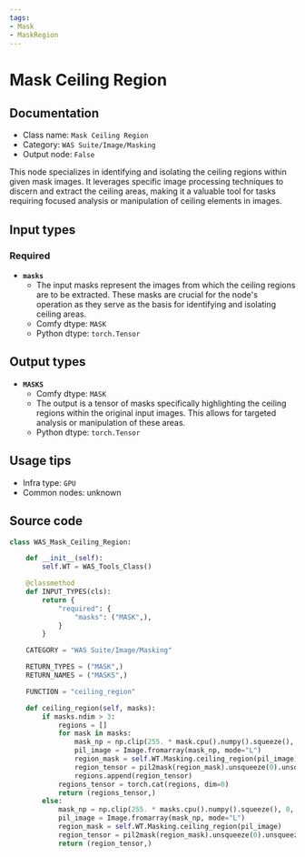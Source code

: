 ```yaml
---
tags:
- Mask
- MaskRegion
---
```


# Mask Ceiling Region
## Documentation
- Class name: `Mask Ceiling Region`
- Category: `WAS Suite/Image/Masking`
- Output node: `False`

This node specializes in identifying and isolating the ceiling regions within given mask images. It leverages specific image processing techniques to discern and extract the ceiling areas, making it a valuable tool for tasks requiring focused analysis or manipulation of ceiling elements in images.
## Input types
### Required
- **`masks`**
    - The input masks represent the images from which the ceiling regions are to be extracted. These masks are crucial for the node's operation as they serve as the basis for identifying and isolating ceiling areas.
    - Comfy dtype: `MASK`
    - Python dtype: `torch.Tensor`
## Output types
- **`MASKS`**
    - Comfy dtype: `MASK`
    - The output is a tensor of masks specifically highlighting the ceiling regions within the original input images. This allows for targeted analysis or manipulation of these areas.
    - Python dtype: `torch.Tensor`
## Usage tips
- Infra type: `GPU`
- Common nodes: unknown


## Source code
```python
class WAS_Mask_Ceiling_Region:

    def __init__(self):
        self.WT = WAS_Tools_Class()

    @classmethod
    def INPUT_TYPES(cls):
        return {
            "required": {
                "masks": ("MASK",),
            }
        }

    CATEGORY = "WAS Suite/Image/Masking"

    RETURN_TYPES = ("MASK",)
    RETURN_NAMES = ("MASKS",)

    FUNCTION = "ceiling_region"

    def ceiling_region(self, masks):
        if masks.ndim > 3:
            regions = []
            for mask in masks:
                mask_np = np.clip(255. * mask.cpu().numpy().squeeze(), 0, 255).astype(np.uint8)
                pil_image = Image.fromarray(mask_np, mode="L")
                region_mask = self.WT.Masking.ceiling_region(pil_image)
                region_tensor = pil2mask(region_mask).unsqueeze(0).unsqueeze(1)
                regions.append(region_tensor)
            regions_tensor = torch.cat(regions, dim=0)
            return (regions_tensor,)
        else:
            mask_np = np.clip(255. * masks.cpu().numpy().squeeze(), 0, 255).astype(np.uint8)
            pil_image = Image.fromarray(mask_np, mode="L")
            region_mask = self.WT.Masking.ceiling_region(pil_image)
            region_tensor = pil2mask(region_mask).unsqueeze(0).unsqueeze(1)
            return (region_tensor,)

```
